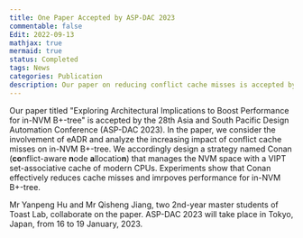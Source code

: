 ```yaml
---
title: One Paper Accepted by ASP-DAC 2023
commentable: false
Edit: 2022-09-13
mathjax: true
mermaid: true
status: Completed
tags: News
categories: Publication
description: Our paper on reducing conflict cache misses is accepted by ASP-DAC 2023.
---
```


<p>Our paper titled "Exploring Architectural Implications to Boost Performance for in-NVM B+-tree" is accepted by <a href="https://www.aspdac.com/aspdac2023/" style="text-decoration: none;" target="_blank">the 28th Asia and South Pacific Design Automation Conference (ASP-DAC 2023)</a>. In the paper, we consider the involvement of eADR and analyze the increasing impact of conflict cache misses on in-NVM B+-tree. We accordingly design a strategy named Conan (<strong>co</strong>nflict-aware <strong>n</strong>ode <strong>a</strong>llocatio<strong>n</strong>) that manages the NVM space with a VIPT set-associative cache of modern CPUs. Experiments show that Conan effectively reduces cache misses and imrpoves performance for in-NVM B+-tree.</p>


<p>Mr Yanpeng Hu and Mr Qisheng Jiang, two 2nd-year master students of Toast Lab, collaborate on the paper. ASP-DAC 2023 will take place in Tokyo, Japan, from 16 to 19 January, 2023.</p>
